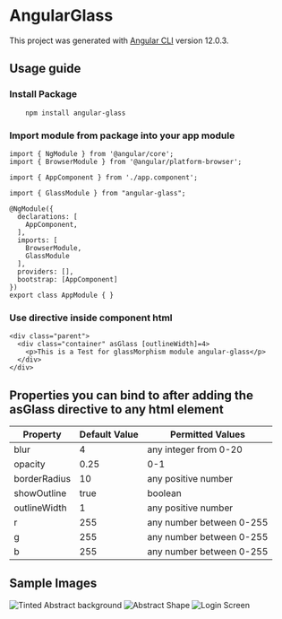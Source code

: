 # AngularGlass

This project was generated with [Angular CLI](https://github.com/angular/angular-cli) version 12.0.3.

## Usage guide

### Install Package
```
    npm install angular-glass
```

### Import module from package into your app module

```
import { NgModule } from '@angular/core';
import { BrowserModule } from '@angular/platform-browser';

import { AppComponent } from './app.component';

import { GlassModule } from "angular-glass";

@NgModule({
  declarations: [
    AppComponent,
  ],
  imports: [
    BrowserModule,
    GlassModule
  ],
  providers: [],
  bootstrap: [AppComponent]
})
export class AppModule { }

```

### Use directive inside component html

```
<div class="parent">
  <div class="container" asGlass [outlineWidth]=4>
    <p>This is a Test for glassMorphism module angular-glass</p>
  </div>
</div>
```

## Properties you can bind to after adding the asGlass directive to any html element

| Property     	| Default Value 	| Permitted Values         	|
|--------------	|---------------	|--------------------------	|
| blur         	| 4             	| any integer from 0-20     |
| opacity      	| 0.25          	| 0-1                      	|
| borderRadius 	| 10            	| any positive number      	|
| showOutline  	| true          	| boolean                  	|
| outlineWidth 	| 1             	| any positive number      	|
| r            	| 255           	| any number between 0-255 	|
| g            	| 255           	| any number between 0-255 	|
| b            	| 255           	| any number between 0-255 	|



## Sample Images

![Tinted Abstract background](https://user-images.githubusercontent.com/45912002/120915737-22d15a80-c6c3-11eb-8eb2-5872c745533d.png)
![Abstract Shape](https://user-images.githubusercontent.com/45912002/120915748-2b299580-c6c3-11eb-9fdf-1382daff1198.png)
![Login Screen](https://user-images.githubusercontent.com/45912002/120915756-2f55b300-c6c3-11eb-924f-742498251592.png)
